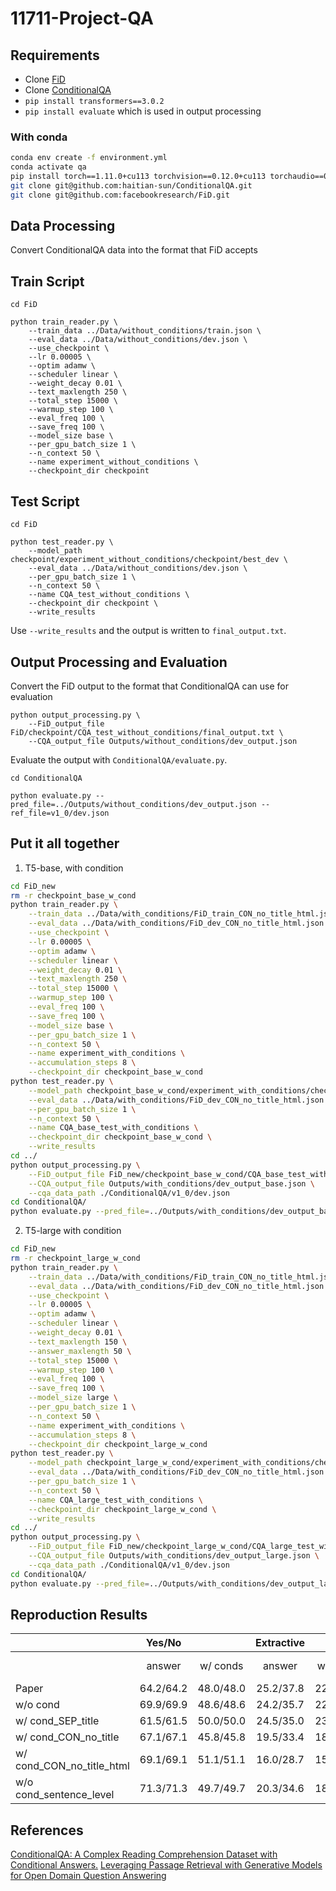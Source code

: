 # 11711-Project-QA

## Requirements
* Clone [FiD](https://github.com/facebookresearch/FiD)
* Clone [ConditionalQA](https://github.com/haitian-sun/ConditionalQA.git)
* `pip install transformers==3.0.2`
* `pip install evaluate` which is used in output processing

### With conda
```bash
conda env create -f environment.yml
conda activate qa
pip install torch==1.11.0+cu113 torchvision==0.12.0+cu113 torchaudio==0.11.0 --extra-index-url https://download.pytorch.org/whl/cu113
git clone git@github.com:haitian-sun/ConditionalQA.git
git clone git@github.com:facebookresearch/FiD.git
```

## Data Processing
Convert ConditionalQA data into the format that FiD accepts

## Train Script
```
cd FiD

python train_reader.py \
    --train_data ../Data/without_conditions/train.json \
    --eval_data ../Data/without_conditions/dev.json \
    --use_checkpoint \
    --lr 0.00005 \
    --optim adamw \
    --scheduler linear \
    --weight_decay 0.01 \
    --text_maxlength 250 \
    --total_step 15000 \
    --warmup_step 100 \
    --eval_freq 100 \
    --save_freq 100 \
    --model_size base \
    --per_gpu_batch_size 1 \
    --n_context 50 \
    --name experiment_without_conditions \
    --checkpoint_dir checkpoint
```

## Test Script
```
cd FiD

python test_reader.py \
    --model_path checkpoint/experiment_without_conditions/checkpoint/best_dev \
    --eval_data ../Data/without_conditions/dev.json \
    --per_gpu_batch_size 1 \
    --n_context 50 \
    --name CQA_test_without_conditions \
    --checkpoint_dir checkpoint \
    --write_results
```
Use `--write_results` and the output is written to `final_output.txt`.

## Output Processing and Evaluation
Convert the FiD output to the format that ConditionalQA can use for evaluation
```
python output_processing.py \
    --FiD_output_file FiD/checkpoint/CQA_test_without_conditions/final_output.txt \
    --CQA_output_file Outputs/without_conditions/dev_output.json
```

Evaluate the output with `ConditionalQA/evaluate.py`.
```
cd ConditionalQA

python evaluate.py --pred_file=../Outputs/without_conditions/dev_output.json --ref_file=v1_0/dev.json
```

## Put it all together
1. T5-base, with condition
```bash
cd FiD_new
rm -r checkpoint_base_w_cond
python train_reader.py \
    --train_data ../Data/with_conditions/FiD_train_CON_no_title_html.json \
    --eval_data ../Data/with_conditions/FiD_dev_CON_no_title_html.json \
    --use_checkpoint \
    --lr 0.00005 \
    --optim adamw \
    --scheduler linear \
    --weight_decay 0.01 \
    --text_maxlength 250 \
    --total_step 15000 \
    --warmup_step 100 \
    --eval_freq 100 \
    --save_freq 100 \
    --model_size base \
    --per_gpu_batch_size 1 \
    --n_context 50 \
    --name experiment_with_conditions \
    --accumulation_steps 8 \
    --checkpoint_dir checkpoint_base_w_cond
python test_reader.py \
    --model_path checkpoint_base_w_cond/experiment_with_conditions/checkpoint/best_dev \
    --eval_data ../Data/with_conditions/FiD_dev_CON_no_title_html.json \
    --per_gpu_batch_size 1 \
    --n_context 50 \
    --name CQA_base_test_with_conditions \
    --checkpoint_dir checkpoint_base_w_cond \
    --write_results
cd ../
python output_processing.py \
    --FiD_output_file FiD_new/checkpoint_base_w_cond/CQA_base_test_with_conditions/final_output.txt \
    --CQA_output_file Outputs/with_conditions/dev_output_base.json \
    --cqa_data_path ./ConditionalQA/v1_0/dev.json
cd ConditionalQA/
python evaluate.py --pred_file=../Outputs/with_conditions/dev_output_base.json --ref_file=v1_0/dev.json
```
2. T5-large with condition
```bash
cd FiD_new
rm -r checkpoint_large_w_cond
python train_reader.py \
    --train_data ../Data/with_conditions/FiD_train_CON_no_title_html.json \
    --eval_data ../Data/with_conditions/FiD_dev_CON_no_title_html.json \
    --use_checkpoint \
    --lr 0.00005 \
    --optim adamw \
    --scheduler linear \
    --weight_decay 0.01 \
    --text_maxlength 150 \
    --answer_maxlength 50 \
    --total_step 15000 \
    --warmup_step 100 \
    --eval_freq 100 \
    --save_freq 100 \
    --model_size large \
    --per_gpu_batch_size 1 \
    --n_context 50 \
    --name experiment_with_conditions \
    --accumulation_steps 8 \
    --checkpoint_dir checkpoint_large_w_cond
python test_reader.py \
    --model_path checkpoint_large_w_cond/experiment_with_conditions/checkpoint/best_dev \
    --eval_data ../Data/with_conditions/FiD_dev_CON_no_title_html.json \
    --per_gpu_batch_size 1 \
    --n_context 50 \
    --name CQA_large_test_with_conditions \
    --checkpoint_dir checkpoint_large_w_cond \
    --write_results
cd ../
python output_processing.py \
    --FiD_output_file FiD_new/checkpoint_large_w_cond/CQA_large_test_with_conditions/final_output.txt \
    --CQA_output_file Outputs/with_conditions/dev_output_large.json \
    --cqa_data_path ./ConditionalQA/v1_0/dev.json
cd ConditionalQA/
python evaluate.py --pred_file=../Outputs/with_conditions/dev_output_large.json --ref_file=v1_0/dev.json
```


## Reproduction Results

|       |      Yes/No         || Extractive           || Conditional           || Overall           ||
|-------|:---------:|:---------:|:----------:|:---------:|:-----------:|:--------:|:---------:|:---------:|
|       | answer    | w/ conds  | answer     | w/ conds  | answer      | w/ conds | answer    | w/ conds  |
| Paper | 64.2/64.2 | 48.0/48.0 | 25.2/37.8  | 22.5/33.4 | 45.2/49.7   |  4.7/5.8 | 44.4/50.8 | 35.0/40.6 |
| w/o cond | 69.9/69.9 | 48.6/48.6 |  24.2/35.7 | 22.1/32.8 | 56.8/60.0  |  4.3/5.7 | 46.3/51.5 | 34.7/39.5 |
| w/ cond_SEP_title | 61.5/61.5 | 50.0/50.0 | 24.5/35.0 | 23.2/32.4 | 31.1/34.6 | 2.4/3.8 | 42.2/46.9 | 35.9/40.0 |
| w/ cond_CON_no_title | 67.1/67.1 | 45.8/45.8 | 19.5/33.4 | 18.9/32.5 | 53.6/55.9 | 4.0/5.5 | 42.8/49.0 | 31.8/37.9 |
| w/ cond_CON_no_title_html | 69.1/69.1 | 51.1/51.1 | 16.0/28.7 | 15.3/26.7 | 45.4/49.0 | 3.7/4.7 | 42.9/48.5 | 33.4/38.4 |
| w/o cond_sentence_level | 71.3/71.3 | 49.7/49.7 |  20.3/34.6 | 18.1/32.0 | 58.7/61.1  |  5.0/6.7 | 45.3/51.7 | 33.4/39.7 |

## References
[ConditionalQA: A Complex Reading Comprehension Dataset with Conditional Answers.](https://arxiv.org/abs/2110.06884)
[Leveraging Passage Retrieval with Generative Models for Open Domain Question Answering](https://arxiv.org/abs/2007.01282)